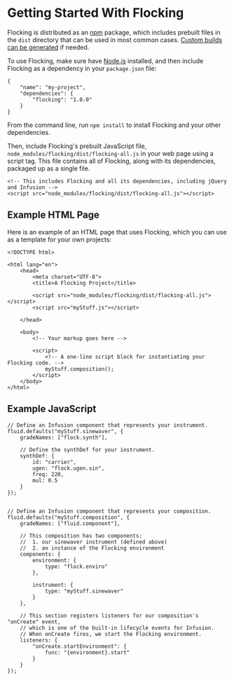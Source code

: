 # Getting Started With Flocking #

Flocking is distributed as an [npm](https://npmjs.com) package, which includes prebuilt files in the <code>dist</code> directory that can be used in most common cases. [Custom builds can be generated](building-flocking.md) if needed.

To use Flocking, make sure have [Node.js](https://nodejs.org) installed, and then include Flocking as a dependency in your <code>package.json</code> file:

    {
        "name": "my-project",
        "dependencies": {
            "flocking": "1.0.0"
        }
    }

From the command line, run <code>npm install</code> to install Flocking and your other dependencies.

Then, include Flocking's prebuilt JavaScript file, <code>node_modules/flocking/dist/flocking-all.js</code> in your web page using a script tag. This file contains all of Flocking, along with its dependencies, packaged up as a single file.

    <!-- This includes Flocking and all its dependencies, including jQuery and Infusion -->
    <script src="node_modules/flocking/dist/flocking-all.js"></script>

## Example HTML Page ##

Here is an example of an HTML page that uses Flocking, which you can use as a template for your own projects:

    <!DOCTYPE html>

    <html lang="en">
        <head>
            <meta charset="UTF-8">
            <title>A Flocking Project</title>

            <script src="node_modules/flocking/dist/flocking-all.js"></script>
            <script src="myStuff.js"></script>

        </head>

        <body>
            <!-- Your markup goes here -->

            <script>
                <!-- A one-line script block for instantiating your Flocking code. -->
                myStuff.composition();
            </script>
        </body>
    </html>

## Example JavaScript ##

    // Define an Infusion component that represents your instrument.
    fluid.defaults("myStuff.sinewaver", {
        gradeNames: ["flock.synth"],

        // Define the synthDef for your instrument.
        synthDef: {
            id: "carrier",
            ugen: "flock.ugen.sin",
            freq: 220,
            mul: 0.5
        }
    });


    // Define an Infusion component that represents your composition.
    fluid.defaults("myStuff.composition", {
        gradeNames: ["fluid.component"],

        // This composition has two components:
        //  1. our sinewaver instrument (defined above)
        //  2. an instance of the Flocking environment
        components: {
            environment: {
                type: "flock.enviro"
            },

            instrument: {
                type: "myStuff.sinewaver"
            }
        },

        // This section registers listeners for our composition's "onCreate" event,
        // which is one of the built-in lifecycle events for Infusion.
        // When onCreate fires, we start the Flocking environment.
        listeners: {
            "onCreate.startEnvironment": {
                func: "{environment}.start"
            }
        }
    });
